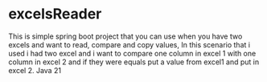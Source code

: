 # excelsReader
This is simple spring boot project that you can use when you have two excels and want to read, compare and copy values, In this scenario that i used i had two excel and i want to compare one column in excel 1 with one column in excel 2 and if they were equals put a value from excel1 and put in excel 2.
Java 21
